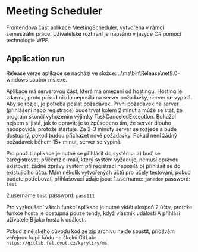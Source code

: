# Meeting Scheduler

Frontendová část aplikace MeetingScheduler, vytvořená v rámci semestrální práce. Uživatelské rozhraní je napsáno v jazyce C# pomocí technologie WPF.

## Application run
Release verze aplikace se nachází ve složce: ..\ms\bin\Release\net8.0-windows soubor ms.exe.

Aplikace má serverovou část, která má omezení od hostingu. Hosting je zdarma, proto pokud nikdo neposílá na server požadavky, server se vypíná. Aby se rozjel, je potřeba poslat požadavek. První požadavek na server (přihlášení nebo registrace) bude trvat kolem 2 minut a může se stát, že program skončí vyhozením výjimky TaskCanceledException. Bohužel nejsem si jistá, jak to opravit; je to způsobeno tím, že server dlouho neodpovídá, protože startuje. 
Za 2-3 minuty server se rozjede a bude dostupný, pokud budou přicházet nové požadavky. Pokud není žádný požadavek během 15+ minut, server se vypíná.

Pro použití aplikace je nutné se přihlásit do systému:
a) buď se zaregistrovat, přičemž e-mail, který systém vyžaduje, nemusí opravdu existovat; žádné zprávy systém při registraci neposílá
b) přihlásit se do existujícího účtu. Mám několik vytvořených účtů pro účely testování, pokud budete potřebovat, přihlašovací údaje jsou:
1.username: ```janedoe```
password: ```test```

2.username ```test```
password: ```pass111```

Pro vyzkoušení všech funkcí aplikace je nutné vidět alespoň 2 účty, protože funkce hosta je dostupná pouze tehdy, když vlastník události A přihlásí uživatele B jako hosta k události.

Pokud z nějakého důvodu kód ze zip archivu nejde spustit, přidávám veřejnou kopii kódu na školní GitLab: ```https://gitlab.fel.cvut.cz/kyryliry/ms```
